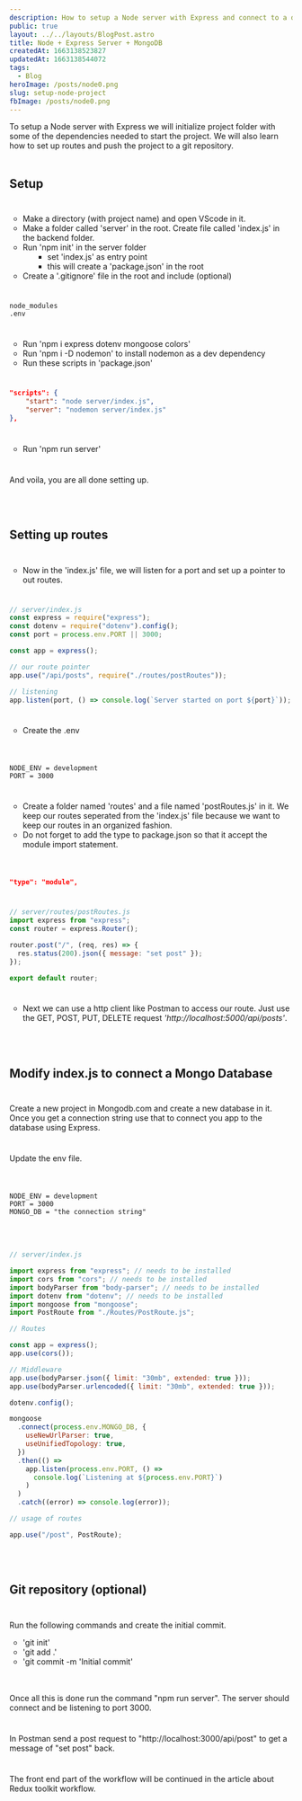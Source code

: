 ```yaml
---
description: How to setup a Node server with Express and connect to a database in MongoDB
public: true
layout: ../../layouts/BlogPost.astro
title: Node + Express Server + MongoDB
createdAt: 1663138523827
updatedAt: 1663138544072
tags:
  - Blog
heroImage: /posts/node0.png
slug: setup-node-project
fbImage: /posts/node0.png
---
```


<style>

ul li {
  list-style-type: circle;
}

ul li li {
 list-style-type: square;
  margin-left: 20px;
}


 hr {
  height:10px; 
  visibility:hidden;
 }
</style>

To setup a Node server with Express we will initialize project folder with some of the dependencies needed to start the project. We will also learn how to set up routes and push the project to a git repository.
<br></br>

## Setup

<hr></hr>

- Make a directory (with project name) and open VScode in it.
- Make a folder called 'server' in the root. Create file called 'index.js' in the backend folder.
- Run 'npm init' in the server folder
  - set 'index.js' as entry point
  - this will create a 'package.json' in the root
- Create a '.gitignore' file in the root and include (optional)

<hr></hr>

```.gitignore
node_modules
.env
```

<hr></hr>

- Run 'npm i express dotenv mongoose colors'
- Run 'npm i -D nodemon' to install nodemon as a dev dependency
- Run these scripts in 'package.json'

<hr></hr>

```json
"scripts": {
    "start": "node server/index.js",
    "server": "nodemon server/index.js"
},
```

<hr></hr>

- Run 'npm run server'

<hr></hr>

And voila, you are all done setting up.

<br></br>

## Setting up routes

<hr></hr>

- Now in the 'index.js' file, we will listen for a port and set up a pointer to out routes.

<hr></hr>

```javascript
// server/index.js
const express = require("express");
const dotenv = require("dotenv").config();
const port = process.env.PORT || 3000;

const app = express();

// our route pointer
app.use("/api/posts", require("./routes/postRoutes"));

// listening
app.listen(port, () => console.log(`Server started on port ${port}`));
```

<hr></hr>

- Create the .env

<hr></hr>

```.env;

NODE_ENV = development
PORT = 3000

```

<hr></hr>

- Create a folder named 'routes' and a file named 'postRoutes.js' in it.
  We keep our routes seperated from the 'index.js' file because we want to keep our routes in an organized fashion.
- Do not forget to add the type to package.json so that it accept the module import statement.
<hr></hr>

```json

"type": "module",

```

<hr></hr>

```javascript
// server/routes/postRoutes.js
import express from "express";
const router = express.Router();

router.post("/", (req, res) => {
  res.status(200).json({ message: "set post" });
});

export default router;
```

<hr></hr>

- Next we can use a http client like Postman to access our route. Just use the GET, POST, PUT, DELETE request _'http://localhost:5000/api/posts'_.

<br></br>

## Modify index.js to connect a Mongo Database

<hr></hr>
Create a new project in Mongodb.com and create a new database in it. Once you get a connection string use that to connect you app to the database using Express.

<hr></hr>

Update the env file.

<hr></hr>

```.env;

NODE_ENV = development
PORT = 3000
MONGO_DB = "the connection string"
```

<br></br>

```javascript
// server/index.js

import express from "express"; // needs to be installed
import cors from "cors"; // needs to be installed
import bodyParser from "body-parser"; // needs to be installed
import dotenv from "dotenv"; // needs to be installed
import mongoose from "mongoose";
import PostRoute from "./Routes/PostRoute.js";

// Routes

const app = express();
app.use(cors());

// Middleware
app.use(bodyParser.json({ limit: "30mb", extended: true }));
app.use(bodyParser.urlencoded({ limit: "30mb", extended: true }));

dotenv.config();

mongoose
  .connect(process.env.MONGO_DB, {
    useNewUrlParser: true,
    useUnifiedTopology: true,
  })
  .then(() =>
    app.listen(process.env.PORT, () =>
      console.log(`Listening at ${process.env.PORT}`)
    )
  )
  .catch((error) => console.log(error));

// usage of routes

app.use("/post", PostRoute);
```

<br></br>

## Git repository (optional)

<hr></hr>

Run the following commands and create the initial commit.

- 'git init'
- 'git add .'
- 'git commit -m 'Initial commit'

<br></br>
Once all this is done run the command "npm run server". The server should connect and be listening to port 3000.

<hr></hr>
In Postman send a post request to "http://localhost:3000/api/post" to get a message of "set post" back.
<hr></hr>
The front end part of the workflow will be continued in the article about Redux toolkit workflow.

<br></br>
